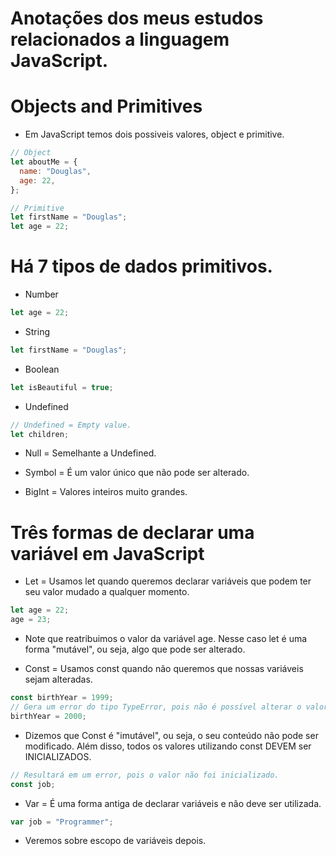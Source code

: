 # Anotações dos meus estudos relacionados a linguagem JavaScript.

# Objects and Primitives

- Em JavaScript temos dois possiveis valores, object e primitive.

```js
// Object
let aboutMe = {
  name: "Douglas",
  age: 22,
};

// Primitive
let firstName = "Douglas";
let age = 22;
```

# Há 7 tipos de dados primitivos.

- Number

```js
let age = 22;
```

- String

```js
let firstName = "Douglas";
```

- Boolean

```js
let isBeautiful = true;
```

- Undefined

```js
// Undefined = Empty value.
let children;
```

- Null = Semelhante a Undefined.

- Symbol = É um valor único que não pode ser alterado.

- BigInt = Valores inteiros muito grandes.

# Três formas de declarar uma variável em JavaScript

- Let = Usamos let quando queremos declarar variáveis que podem ter seu valor mudado a qualquer momento.

```js
let age = 22;
age = 23;
```

- Note que reatribuimos o valor da variável age. Nesse caso let é uma forma "mutável", ou seja, algo que pode ser alterado.

- Const = Usamos const quando não queremos que nossas variáveis sejam alteradas.

```js
const birthYear = 1999;
// Gera um error do tipo TypeError, pois não é possível alterar o valor da variável.
birthYear = 2000;
```

- Dizemos que Const é "imutável", ou seja, o seu conteúdo não pode ser modificado. Além disso, todos os valores utilizando const DEVEM ser INICIALIZADOS.

```js
// Resultará em um error, pois o valor não foi inicializado.
const job;
```

- Var = É uma forma antiga de declarar variáveis e não deve ser utilizada.

```js
var job = "Programmer";
```

- Veremos sobre escopo de variáveis depois.
